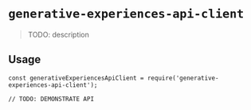 # `generative-experiences-api-client`

> TODO: description

## Usage

```
const generativeExperiencesApiClient = require('generative-experiences-api-client');

// TODO: DEMONSTRATE API
```
